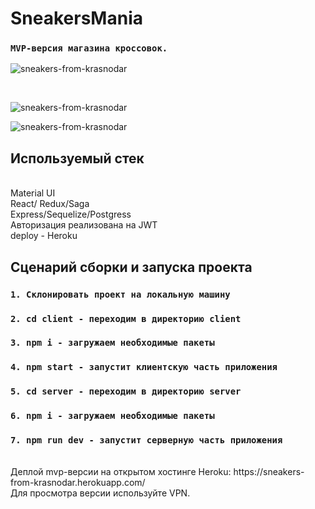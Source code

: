 
# SneakersMania
### `MVP-версия магазина кроссовок.`
![sneakers-from-krasnodar](https://i.ibb.co/QpSCZMX/2022-03-15-09-39-18.png)

<br/>

![sneakers-from-krasnodar](https://i.ibb.co/1m3DQXC/2022-03-15-09-39-38.png)
<br/>

![sneakers-from-krasnodar](https://i.ibb.co/rwbwGBD/2022-03-15-09-41-40.png)


## Используемый стек
<br/>
Material UI
<br/>
React/ Redux/Saga
<br/>
Express/Sequelize/Postgress
<br/>
Авторизация реализована на JWT
<br/>
deploy - Heroku
<br/>

## Сценарий сборки и запуска проекта
### `1. Склонировать проект на локальную машину`
### `2. cd client - переходим в директорию client`
### `3. npm i - загружаем необходимые пакеты`
### `4. npm start - запустит клиентскую часть приложения`
### `5. cd server - переходим в директорию server`
### `6. npm i - загружаем необходимые пакеты`
### `7. npm run dev - запустит серверную часть приложения`
<br/>
Деплой mvp-версии на открытом хостинге Heroku: https://sneakers-from-krasnodar.herokuapp.com/
<br/>
Для просмотра версии используйте VPN.

